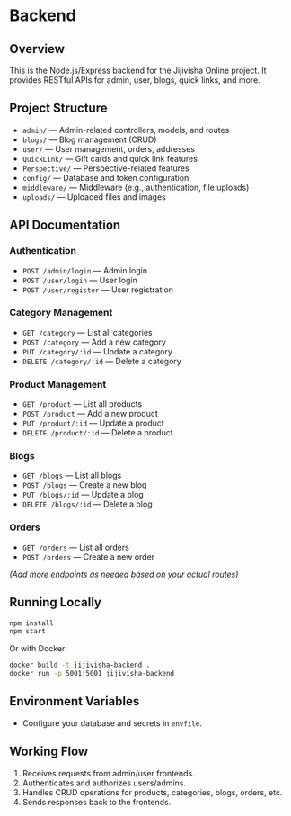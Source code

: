 # Backend

## Overview
This is the Node.js/Express backend for the Jijivisha Online project. It provides RESTful APIs for admin, user, blogs, quick links, and more.

## Project Structure
- `admin/` — Admin-related controllers, models, and routes
- `blogs/` — Blog management (CRUD)
- `user/` — User management, orders, addresses
- `QuickLink/` — Gift cards and quick link features
- `Perspective/` — Perspective-related features
- `config/` — Database and token configuration
- `middleware/` — Middleware (e.g., authentication, file uploads)
- `uploads/` — Uploaded files and images

## API Documentation

### Authentication
- `POST /admin/login` — Admin login
- `POST /user/login` — User login
- `POST /user/register` — User registration

### Category Management
- `GET /category` — List all categories
- `POST /category` — Add a new category
- `PUT /category/:id` — Update a category
- `DELETE /category/:id` — Delete a category

### Product Management
- `GET /product` — List all products
- `POST /product` — Add a new product
- `PUT /product/:id` — Update a product
- `DELETE /product/:id` — Delete a product

### Blogs
- `GET /blogs` — List all blogs
- `POST /blogs` — Create a new blog
- `PUT /blogs/:id` — Update a blog
- `DELETE /blogs/:id` — Delete a blog

### Orders
- `GET /orders` — List all orders
- `POST /orders` — Create a new order

*(Add more endpoints as needed based on your actual routes)*

## Running Locally

```sh
npm install
npm start
```

Or with Docker:

```sh
docker build -t jijivisha-backend .
docker run -p 5001:5001 jijivisha-backend
```

## Environment Variables

- Configure your database and secrets in `envfile`.

## Working Flow

1. Receives requests from admin/user frontends.
2. Authenticates and authorizes users/admins.
3. Handles CRUD operations for products, categories, blogs, orders, etc.
4. Sends responses back to the frontends.



